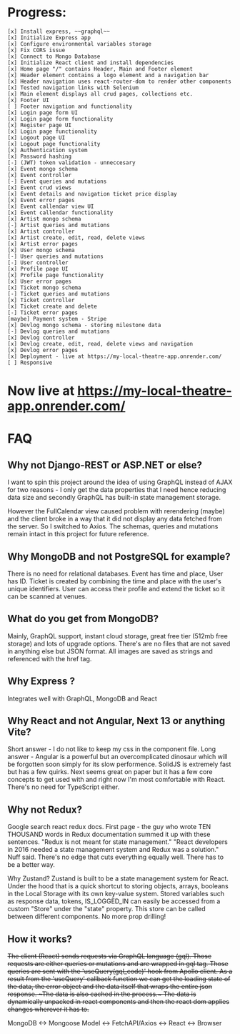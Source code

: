 # Progress:

    [x] Install express, ~~graphql~~
    [x] Initialize Express app
    [x] Configure environmental variables storage
    [x] Fix CORS issue
    [x] Connect to Mongo Database
    [x] Initialize React client and install dependencies
    [x] Home page "/" contains Header, Main and Footer element
    [x] Header element contains a logo element and a navigation bar
    [x] Header navigation uses react-router-dom to render other components
    [x] Tested navigation links with Selenium
    [x] Main element displays all crud pages, collections etc.
    [x] Footer UI
    [ ] Footer navigation and functionality
    [x] Login page form UI
    [x] Login page form functionality
    [x] Register page UI
    [x] Login page functionality
    [x] Logout page UI
    [x] Logout page functionality
    [x] Authentication system
    [x] Password hashing
    [-] (JWT) token validation - unneccesary
    [x] Event mongo schema
    [x] Event controller
    [-] Event queries and mutations
    [x] Event crud views
    [x] Event details and navigation ticket price display
    [x] Event error pages
    [x] Event callendar view UI
    [x] Event callendar functionality
    [x] Artist mongo schema
    [-] Artist queries and mutations
    [x] Artist controller
    [x] Artist create, edit, read, delete views
    [x] Artist error pages
    [x] User mongo schema
    [-] User queries and mutations
    [-] User controller
    [x] Profile page UI
    [x] Profile page functionality
    [x] User error pages
    [x] Ticket mongo schema
    [-] Ticket queries and mutations
    [x] Ticket controller
    [x] Ticket create and delete
    [-] Ticket error pages
    [maybe] Payment system - Stripe
    [x] Devlog mongo schema - storing milestone data
    [-] Devlog queries and mutations
    [x] Devlog controller
    [x] Devlog create, edit, read, delete views and navigation
    [x] Devlog error pages
    [x] Deployment - live at https://my-local-theatre-app.onrender.com/
    [ ] Responsive

# Now live at https://my-local-theatre-app.onrender.com/

# FAQ

## Why not Django-REST or ASP.NET or else?

I want to spin this project around the idea of using GraphQL instead of AJAX for two reasons -
I only get the data properties that I need hence reducing data size and secondly GraphQL has built-in state
management storage.

However the FullCalendar view caused problem with rerendering (maybe) and the client broke in a way that it did not display any data fetched from the server. 
So I switched to Axios. The schemas, queries and mutations remain intact in this project for future reference.

## Why MongoDB and not PostgreSQL for example?

There is no need for relational databases. Event has time and place, User has ID. Ticket is created by combining the time and place with the user's unique identifiers. User can access their profile and extend the ticket so it can be scanned at venues.

## What do you get from MongoDB?

Mainly, GraphQL support, instant cloud storage, great free tier (512mb free storage) and lots of upgrade options.
There's are no files that are not saved in anything else but JSON format. All images are saved as strings and referenced with the href tag.

## Why Express ?

Integrates well with GraphQL, MongoDB and React

## Why React and not Angular, Next 13 or anything Vite?

Short answer - I do not like to keep my css in the component file. Long answer - Angular is a powerful
but an overcomplicated dinosaur which will be forgotten soon simply for its slow performence. SolidJS is extremely
fast but has a few quirks. Next seems great on paper but it has a few core concepts to get used with and right now
I'm most comfortable with React. There's no need for TypeScript either.

## Why not Redux?

Google search react redux docs. First page - the guy who wrote TEN THOUSAND words in Redux documentation
summed it up with these sentences.
"Redux is not meant for state management."
"React developers in 2016 needed a state management system and Redux was a solution."
Nuff said. There's no edge that cuts everything equally well.
There has to be a better way.

Why Zustand?
Zustand is built to be a state management system for React.
Under the hood that is a quick shortcut to storing objects, arrays, booleans in the Local Storage with its own key-value system.
Stored variables such as response data, tokens, IS_LOGGED_IN can easily be accessed from a custom "Store" under the "state" property.
This store can be called between different components.
No more prop drilling!

## How it works?

~~The client (React) sends requests via GraphQL language (gql). Those requests are either queries or mutations and are wrapped in gql tag.
Those queries are sent with the 'useQuery(gql_code)' hook from Apollo client.
As a result from the 'useQuery' callback function we can get the loading state of the data, the error object and the data itself that wraps the
entire json response. ~The data is also cached in the process.~ The data is dynamically unpacked in react components and then
the react dom applies changes wherever it has to.~~

MongoDB <-> Mongoose Model <-> FetchAPI/Axios <-> React <-> Browser
